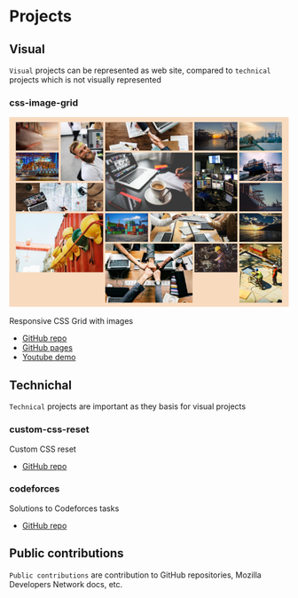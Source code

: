 # Projects


## Visual

`Visual` projects can be represented as web site, compared to `technical` projects which is not visually represented

### css-image-grid

![css-grid](img/css-grid.png)

Responsive CSS Grid with images

- [GitHub repo](https://github.com/kvoncode/css-image-grid)
- [GitHub pages](https://kvoncode.github.io/css-image-grid/)
- [Youtube demo](https://youtu.be/xdxTXP1x_Uo)



## Technichal

`Technical` projects are important as they basis for visual projects

### custom-css-reset

Custom CSS reset

- [GitHub repo](https://github.com/kvoncode/custom-css-reset)

### codeforces

Solutions to Codeforces tasks

- [GitHub repo](https://github.com/kvoncode/codeforces)



## Public contributions

`Public contributions` are contribution to GitHub repositories, Mozilla Developers Network docs, etc. 
